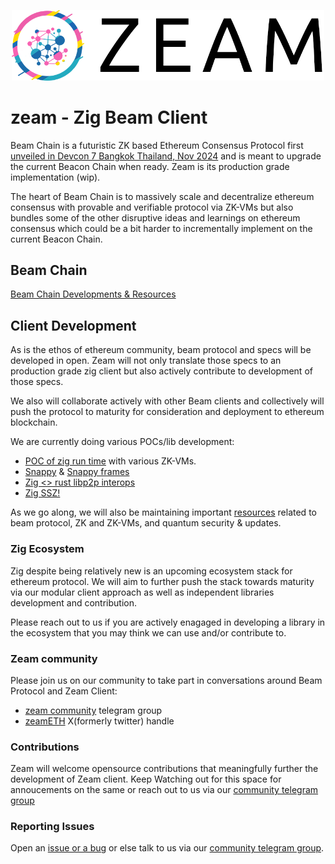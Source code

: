 <p align="center"><a href="https://github.com/blockblaz/zeam"><img width="500" title="Zeam" src='assets/zeam-logo.png' /></a></p>

# zeam - Zig Beam Client

Beam Chain is a futuristic ZK based Ethereum Consensus Protocol first [unveiled in Devcon 7 Bangkok Thailand, Nov 2024](https://www.youtube.com/watch?v=Gjuenkv1zrw)
and is meant to upgrade the current Beacon Chain when ready. Zeam is its production grade implementation (wip).

The heart of Beam Chain is to massively scale and decentralize ethereum consensus with provable and verifiable
protocol via ZK-VMs but also bundles some of the other disruptive ideas and learnings on ethereum consensus which 
could be a bit harder to incrementally implement on the current Beacon Chain.

## Beam Chain

[Beam Chain Developments & Resources](./resources/beam.md)

## Client Development

As is the ethos of ethereum community, beam protocol and specs will be developed in open. Zeam will not only
translate those specs to an production grade zig client but also actively contribute to development of those
specs.

We also will collaborate actively with other Beam clients and collectively will push the protocol to maturity
for consideration and deployment to ethereum blockchain.

We are currently doing various POCs/lib development:

 - [POC of zig run time](https://github.com/blockblaz/zeam-runtime) with various ZK-VMs.
 - [Snappy](https://github.com/blockblaz/zig-snappy) & [Snappy frames](https://github.com/blockblaz/snappyframesz)
 - [Zig <> rust libp2p interops](https://github.com/blockblaz/zig-libp2p-pocs)
 - [Zig SSZ!](https://github.com/blockblaz/ssz.zig)

As we go along, we will also be maintaining important [resources](./resources/) related to beam protocol, ZK and
ZK-VMs, and quantum security & updates.

### Zig Ecosystem

Zig despite being relatively new is an upcoming ecosystem stack for ethereum protocol. We will aim to further push
the stack towards maturity via our modular client approach as well as independent libraries development and
contribution.

Please reach out to us if you are actively enagaged in developing a library in the ecosystem that you may think
we can use and/or contribute to.

### Zeam community

Please join us on our community to take part in conversations around Beam Protocol and Zeam Client:

- [zeam community](https://t.me/zeamETH) telegram group
- [zeamETH](https://x.com/zeamETH) X(formerly twitter) handle

### Contributions

Zeam will welcome opensource contributions that meaningfully further the development of Zeam client. Keep Watching
out for this space for annoucements on the same or reach out to us via our [community telegram group](https://t.me/zeamETH)

### Reporting Issues

Open an [issue or a bug](https://github.com/blockblaz/zeam/issues/new) or else talk to us via our [community telegram group](https://t.me/zeamETH).
